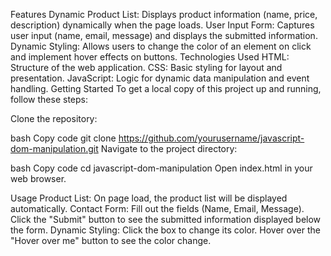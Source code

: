 Features
Dynamic Product List: Displays product information (name, price, description) dynamically when the page loads.
User Input Form: Captures user input (name, email, message) and displays the submitted information.
Dynamic Styling: Allows users to change the color of an element on click and implement hover effects on buttons.
Technologies Used
HTML: Structure of the web application.
CSS: Basic styling for layout and presentation.
JavaScript: Logic for dynamic data manipulation and event handling.
Getting Started
To get a local copy of this project up and running, follow these steps:

Clone the repository:

bash
Copy code
git clone https://github.com/yourusername/javascript-dom-manipulation.git
Navigate to the project directory:

bash
Copy code
cd javascript-dom-manipulation
Open index.html in your web browser.

Usage
Product List: On page load, the product list will be displayed automatically.
Contact Form:
Fill out the fields (Name, Email, Message).
Click the "Submit" button to see the submitted information displayed below the form.
Dynamic Styling:
Click the box to change its color.
Hover over the "Hover over me" button to see the color change.